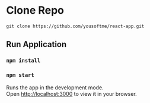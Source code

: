 # Clone Repo

`git clone https://github.com/yousoftme/react-app.git`
## Run Application

### `npm install`

### `npm start`

Runs the app in the development mode.\
Open [http://localhost:3000](http://localhost:3000) to view it in your browser.
